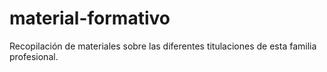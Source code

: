 # material-formativo
Recopilación de materiales sobre las diferentes titulaciones de esta familia profesional.
